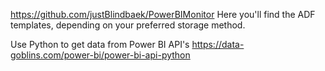 https://github.com/justBlindbaek/PowerBIMonitor
Here you'll find the ADF templates, depending on your preferred storage method. 


Use Python to get data from Power BI API's
https://data-goblins.com/power-bi/power-bi-api-python
